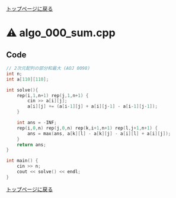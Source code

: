 <!-- Mathjax Support -->
<script type="text/javascript" async
  src="https://cdn.mathjax.org/mathjax/latest/MathJax.js?config=TeX-MML-AM_CHTML">
</script>
<script src="https://cdnjs.cloudflare.com/ajax/libs/jquery/3.4.1/jquery.min.js"></script>
<link rel="stylesheet" href="../css/copy-button.css" />
<script src="../js/balloons.js"></script>
<script src="../js/copy-button.js"></script>



[トップページに戻る](../index.html)

# :warning: algo\_000\_sum.cpp

## Code

```cpp
// 2次元配列の部分和最大 (AOJ 0098)
int n;
int a[110][110];

int solve(){
    rep(i,1,n+1) rep(j,1,n+1) {
        cin >> a[i][j];
        a[i][j] += (a[i-1][j] + a[i][j-1] - a[i-1][j-1]);
    }

    int ans = -INF;
    rep(i,0,n) rep(j,0,n) rep(k,i+1,n+1) rep(l,j+1,n+1) {
        ans = max(ans, a[k][l] - a[k][j] - a[i][l] + a[i][j]);
    }
    return ans;
}

int main() {
    cin >> n;
    cout << solve() << endl;
}


```

[トップページに戻る](../index.html)
